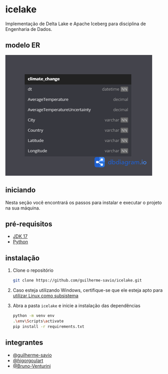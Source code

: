 # icelake

Implementação de Delta Lake e Apache Iceberg para disciplina de Engenharia de Dados.

## modelo ER

![climate_change_er](climate_change_er.png)

## iniciando

Nesta seção você encontrará os passos para instalar e executar o projeto na sua máquina.

## pré-requisitos

* <a href="https://www.oracle.com/java/technologies/javase/jdk17-readme-downloads.html">JDK 17</a>
* <a href="https://www.python.org/downloads/">Python</a>

## instalação

1. Clone o repositório
   ```sh
   git clone https://github.com/guilherme-savio/icelake.git
   ```

2. Caso esteja utilizando Windows, certifique-se que ele esteja apto para [utilizar Linux como subsistema](https://code.visualstudio.com/docs/remote/wsl-tutorial)

3. Abra a pasta `icelake` e inicie a instalação das dependências
   ```sh
   python -m venv env
   .\env\Scripts\activate
   pip install -r requirements.txt
   ```

## integrantes

- [@guilherme-savio](https://github.com/guilherme-savio)
- [@higorgoulart](https://github.com/higorgoulart)
- [@Bruno-Venturini](https://github.com/Bruno-Venturini)
